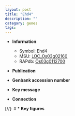 ```yaml
---
layout: post
title: "Ehd4"
description: ""
category: genes
tags: 
---
```


* **Information**  
    + Symbol: Ehd4  
    + MSU: [LOC_Os03g02160](http://rice.uga.edu/cgi-bin/ORF_infopage.cgi?orf=LOC_Os03g02160)  
    + RAPdb: [Os03g0112700](http://rapdb.dna.affrc.go.jp/viewer/gbrowse_details/irgsp1?name=Os03g0112700)  

* **Publication**  

* **Genbank accession number**  

* **Key message**  

* **Connection**  

[//]: # * **Key figures**  


